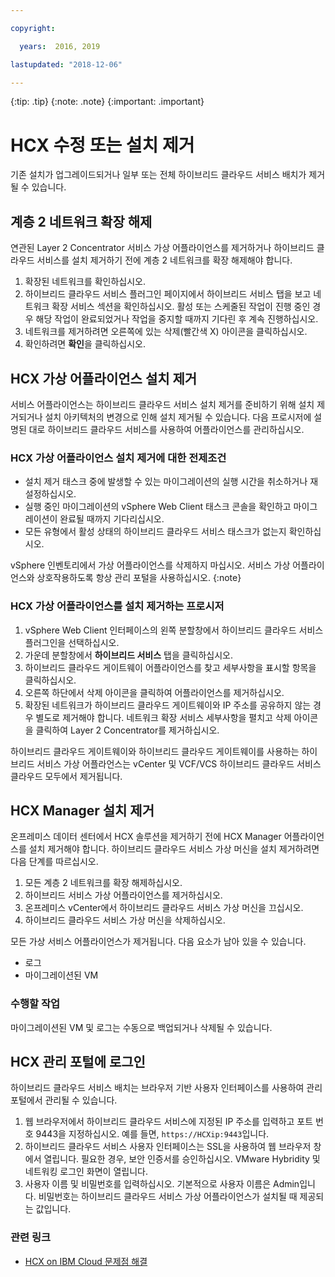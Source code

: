 ```yaml
---

copyright:

  years:  2016, 2019

lastupdated: "2018-12-06"

---
```


{:tip: .tip}
{:note: .note}
{:important: .important}

# HCX 수정 또는 설치 제거

기존 설치가 업그레이드되거나 일부 또는 전체 하이브리드 클라우드 서비스 배치가 제거될 수 있습니다. 

##  계층 2 네트워크 확장 해제

연관된 Layer 2 Concentrator 서비스 가상 어플라이언스를 제거하거나 하이브리드 클라우드 서비스를 설치 제거하기 전에 계층 2 네트워크를 확장 해제해야 합니다. 

1. 확장된 네트워크를 확인하십시오. 
2. 하이브리드 클라우드 서비스 플러그인 페이지에서 하이브리드 서비스 탭을 보고 네트워크 확장 서비스 섹션을 확인하십시오. 활성 또는 스케줄된 작업이 진행 중인 경우 해당 작업이 완료되었거나 작업을 중지할 때까지 기다린 후 계속 진행하십시오. 
3. 네트워크를 제거하려면 오른쪽에 있는 삭제(빨간색 X) 아이콘을 클릭하십시오. 
4. 확인하려면 **확인**을 클릭하십시오. 

## HCX 가상 어플라이언스 설치 제거

서비스 어플라이언스는 하이브리드 클라우드 서비스 설치 제거를 준비하기 위해 설치 제거되거나 설치 아키텍처의 변경으로 인해 설치 제거될 수 있습니다. 다음 프로시저에 설명된 대로 하이브리드 클라우드 서비스를 사용하여 어플라이언스를 관리하십시오. 

### HCX 가상 어플라이언스 설치 제거에 대한 전제조건

* 설치 제거 태스크 중에 발생할 수 있는 마이그레이션의 실행 시간을 취소하거나 재설정하십시오. 
* 실행 중인 마이그레이션의 vSphere Web Client 태스크 콘솔을 확인하고 마이그레이션이 완료될 때까지 기다리십시오. 
* 모든 유형에서 활성 상태의 하이브리드 클라우드 서비스 태스크가 없는지 확인하십시오. 

vSphere 인벤토리에서 가상 어플라이언스를 삭제하지 마십시오. 서비스 가상 어플라이언스와 상호작용하도록 항상 관리 포털을 사용하십시오.
{:note}

### HCX 가상 어플라이언스를 설치 제거하는 프로시저

1. vSphere Web Client 인터페이스의 왼쪽 분할창에서 하이브리드 클라우드 서비스 플러그인을 선택하십시오. 
2. 가운데 분할창에서 **하이브리드 서비스** 탭을 클릭하십시오. 
3. 하이브리드 클라우드 게이트웨이 어플라이언스를 찾고 세부사항을 표시할 항목을 클릭하십시오. 
4. 오른쪽 하단에서 삭제 아이콘을 클릭하여 어플라이언스를 제거하십시오. 
5. 확장된 네트워크가 하이브리드 클라우드 게이트웨이와 IP 주소를 공유하지 않는 경우 별도로 제거해야 합니다. 네트워크 확장 서비스 세부사항을 펼치고 삭제 아이콘을 클릭하여 Layer 2 Concentrator를 제거하십시오. 

하이브리드 클라우드 게이트웨이와 하이브리드 클라우드 게이트웨이를 사용하는 하이브리드 서비스 가상 어플라언스는 vCenter 및 VCF/VCS 하이브리드 클라우드 서비스 클라우드 모두에서 제거됩니다. 

## HCX Manager 설치 제거

온프레미스 데이터 센터에서 HCX 솔루션을 제거하기 전에 HCX Manager 어플라이언스를 설치 제거해야 합니다. 하이브리드 클라우드 서비스 가상 머신을 설치 제거하려면 다음 단계를 따르십시오. 

1. 모든 계층 2 네트워크를 확장 해제하십시오. 
2. 하이브리드 서비스 가상 어플라이언스를 제거하십시오. 
3. 온프레미스 vCenter에서 하이브리드 클라우드 서비스 가상 머신을 끄십시오. 
4. 하이브리드 클라우드 서비스 가상 머신을 삭제하십시오. 

모든 가상 서비스 어플라이언스가 제거됩니다. 다음 요소가 남아 있을 수 있습니다. 
* 로그
* 마이그레이션된 VM

### 수행할 작업

마이그레이션된 VM 및 로그는 수동으로 백업되거나 삭제될 수 있습니다. 

## HCX 관리 포털에 로그인

하이브리드 클라우드 서비스 배치는 브라우저 기반 사용자 인터페이스를 사용하여 관리 포털에서 관리될 수 있습니다. 

1. 웹 브라우저에서 하이브리드 클라우드 서비스에 지정된 IP 주소를 입력하고 포트 번호 9443을 지정하십시오. 예를 들면, `https://HCXip:9443`입니다.
2. 하이브리드 클라우드 서비스 사용자 인터페이스는 SSL을 사용하여 웹 브라우저 창에서 열립니다. 필요한 경우, 보안 인증서를 승인하십시오. VMware Hybridity 및 네트워킹 로그인 화면이 열립니다. 
3. 사용자 이름 및 비밀번호를 입력하십시오. 기본적으로 사용자 이름은 Admin입니다. 비밀번호는 하이브리드 클라우드 서비스 가상 어플라이언스가 설치될 때 제공되는 값입니다. 

### 관련 링크

* [HCX on IBM Cloud 문제점 해결](hcx-archi-trbl.html)
